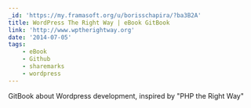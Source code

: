 ```yaml
---
_id: 'https://my.framasoft.org/u/borisschapira/?ba3B2A'
title: WordPress The Right Way | eBook GitBook
link: 'http://www.wptherightway.org'
date: '2014-07-05'
tags:
    - eBook
    - Github
    - sharemarks
    - wordpress
---
```


<div class="markdown"><p>GitBook about Wordpress development, inspired by &quot;PHP the Right Way&quot;
</p></div>
